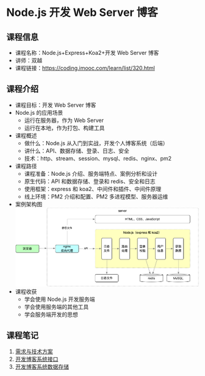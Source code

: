 # Node.js 开发 Web Server 博客

## 课程信息

- 课程名称：Node.js+Express+Koa2+开发 Web Server 博客
- 讲师：双越
- 课程链接：<https://coding.imooc.com/learn/list/320.html>

## 课程介绍

- 课程目标：开发 Web Server 博客
- Node.js 的应用场景
  - 运行在服务器，作为 Web Server
  - 运行在本地，作为打包、构建工具
- 课程概述
  - 做什么：Node.js 从入门到实战，开发个人博客系统（后端）
  - 讲什么：API、数据存储、登录、日志、安全
  - 技术：http、stream、session、mysql、redis、nginx、pm2
- 课程路径
  - 课程准备：Node.js 介绍、服务端特点、案例分析和设计
  - 原生代码：API 和数据存储、登录和 redis、安全和日志
  - 使用框架：express 和 koa2、中间件和插件、中间件原理
  - 线上环境：PM2 介绍和配置、PM2 多进程模型、服务器运维
- 案例架构图
  ![node-blog-architecture](assets/node-blog-architecture.png)
- 课程收获
  - 学会使用 Node.js 开发服务端
  - 学会使用服务端的其他工具
  - 学会服务端开发的思想

## 课程笔记

1. [需求与技术方案](./requirement.md)
2. [开发博客系统接口](./interface.md)
3. [开发博客系统数据存储](./mysql.md)

